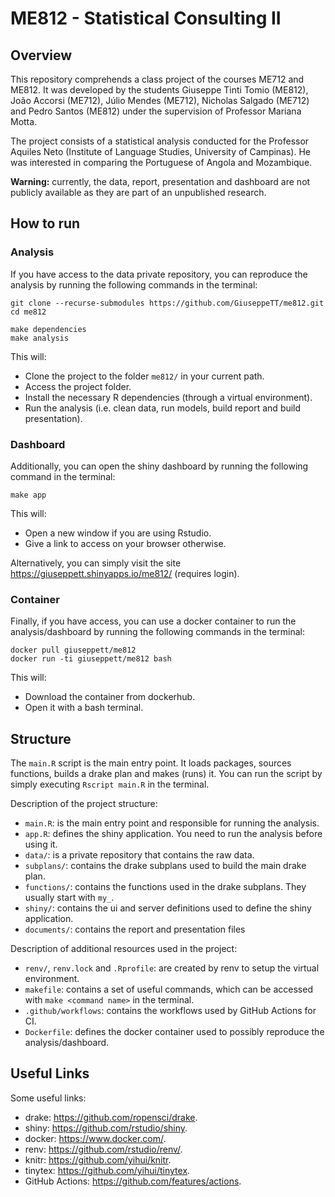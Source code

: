 # ME812 - Statistical Consulting II

## Overview
This repository comprehends a class project of the courses ME712 and ME812. It was developed by the students Giuseppe Tinti Tomio (ME812), João Accorsi (ME712), Júlio Mendes (ME712), Nicholas Salgado (ME712) and Pedro Santos (ME812) under the supervision of Professor Mariana Motta. 

The project consists of a statistical analysis conducted for the Professor Aquiles Neto (Institute of Language Studies, University of Campinas). He was interested in comparing the Portuguese of Angola and Mozambique.

**Warning:** currently, the data, report, presentation and dashboard are not publicly available as they are part of an unpublished research.

## How to run
### Analysis
If you have access to the data private repository, you can reproduce the analysis by running the following commands in the terminal:

```
git clone --recurse-submodules https://github.com/GiuseppeTT/me812.git
cd me812

make dependencies
make analysis
```

This will:
- Clone the project to the folder ```me812/``` in your current path.
- Access the project folder.
- Install the necessary R dependencies (through a virtual environment).
- Run the analysis (i.e. clean data, run models, build report and build presentation).

### Dashboard
Additionally, you can open the shiny dashboard by running the following command in the terminal:

```
make app
```

This will:
- Open a new window if you are using Rstudio.
- Give a link to access on your browser otherwise. 

Alternatively, you can simply visit the site https://giuseppett.shinyapps.io/me812/ (requires login).

### Container
Finally, if you have access, you can use a docker container to run the analysis/dashboard by running the following commands in the terminal:

```
docker pull giuseppett/me812
docker run -ti giuseppett/me812 bash
```

This will:
- Download the container from dockerhub.
- Open it with a bash terminal.


## Structure
The ```main.R``` script is the main entry point. It loads packages, sources functions, builds a drake plan and makes (runs) it. You can run the script by simply executing ```Rscript main.R``` in the terminal.

Description of the project structure:
- ```main.R```: is the main entry point and responsible for running the analysis.
- ```app.R```: defines the shiny application. You need to run the analysis before using it.
- ```data/```: is a private repository that contains the raw data.
- ```subplans/```: contains the drake subplans used to build the main drake plan.
- ```functions/```: contains the functions used in the drake subplans. They usually start with ```my_```.
- ```shiny/```: contains the ui and server definitions used to define the shiny application.
- ```documents/```: contains the report and presentation files

Description of additional resources used in the project:
- ```renv/```, ```renv.lock``` and ```.Rprofile```: are created by renv to setup the virtual environment.
- ```makefile```: contains a set of useful commands, which can be accessed with ```make <command name>``` in the terminal.
- ```.github/workflows```: contains the workflows used by GitHub Actions for CI.
- ```Dockerfile```: defines the docker container used to possibly reproduce the analysis/dashboard.

## Useful Links
Some useful links:
- drake: https://github.com/ropensci/drake.
- shiny: https://github.com/rstudio/shiny.
- docker: https://www.docker.com/.
- renv: https://github.com/rstudio/renv/.
- knitr: https://github.com/yihui/knitr.
- tinytex: https://github.com/yihui/tinytex.
- GitHub Actions: https://github.com/features/actions.
